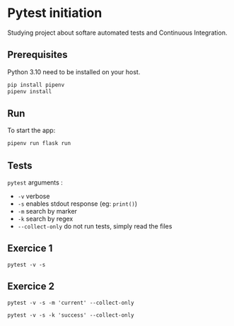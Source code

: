 # Pytest initiation

Studying project about softare automated tests and Continuous Integration.

## Prerequisites

Python 3.10 need to be installed on your host.

```sh
pip install pipenv
pipenv install
```

## Run

To start the app:

```sh
pipenv run flask run
```

## Tests

`pytest` arguments :

- `-v` verbose
- `-s` enables stdout response (eg: `print()`)
- `-m` search by marker
- `-k` search by regex
- `--collect-only` do not run tests, simply read the files

## Exercice 1

`pytest -v -s`

## Exercice 2

`pytest -v -s -m 'current' --collect-only`

`pytest -v -s -k 'success' --collect-only`
